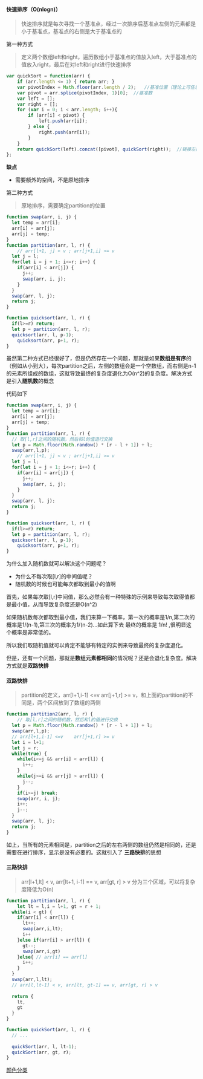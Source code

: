 #### 快速排序（O(nlogn)）

> 快速排序就是每次寻找一个基准点，经过一次排序后基准点左侧的元素都是小于基准点，基准点的右侧是大于基准点的

第一种方式

> 定义两个数组left和right，遍历数组小于基准点的值放入left，大于基准点的值放入right，最后在对left和right进行快速排序

```js
var quickSort = function(arr) {
    if (arr.length <= 1) { return arr; }
    var pivotIndex = Math.floor(arr.length / 2);   //基准位置（理论上可任意选取）
    var pivot = arr.splice(pivotIndex, 1)[0];  //基准数
    var left = [];
    var right = [];
    for (var i = 0; i < arr.length; i++){
        if (arr[i] < pivot) {
            left.push(arr[i]);
        } else {
            right.push(arr[i]);
        }
    }
    return quickSort(left).concat([pivot], quickSort(right));  //链接左数组、基准数构成的数组、右数组
};

```

**缺点**

- 需要额外的空间，不是原地排序

第二种方式

> 原地排序，需要确定partition的位置

```js
function swap(arr, i, j) {
  let temp = arr[i];
  arr[i] = arr[j];
  arr[j] = temp;
}
function partition(arr, l, r) {
	// arr[l+1, j] < v ; arr[j+1,i] >= v
  let j = l;
  for(let i = j + 1; i<=r; i++) {
    if(arr[i] < arr[j]) {
      j++;
      swap(arr, i, j);
    }
  }
  swap(arr, l, j);
  return j;
}

function quicksort(arr, l, r) {
  if(l>=r) return;
  let p = partition(arr, l, r);
  quicksort(arr, l, p-1);
 	quicksort(arr, p+1, r); 
}
```

虽然第二种方式已经很好了，但是仍然存在一个问题，那就是如果**数组是有序**的（例如从小到大），每次partition之后，左侧的数组会是一个空数组，而右侧是n-1的元素所组成的数组，这就导致最终的复杂度退化为O(n^2)的复杂度。解决方式是引入**随机数**的概念

代码如下

```js
function swap(arr, i, j) {
  let temp = arr[i];
  arr[i] = arr[j];
  arr[j] = temp;
}
function partition(arr, l, r) {
  // 取[l,r]之间的随机数，然后和l的值进行交换
  let p = Math.floor(Math.randow() * [r - l + 1]) + l;
  swap(arr,l,p);
	// arr[l+1, j] < v ; arr[j+1,i] >= v
  let j = l;
  for(let i = j + 1; i<=r; i++) {
    if(arr[i] < arr[j]) {
      j++;
      swap(arr, i, j);
    }
  }
  swap(arr, l, j);
  return j;
}

function quicksort(arr, l, r) {
  if(l>=r) return;
  let p = partition(arr, l, r);
  quicksort(arr, l, p-1);
 	quicksort(arr, p+1, r); 
}
```

为什么加入随机数就可以解决这个问题呢？

- 为什么不每次取[l,r]的中间值呢？
- 随机数的时候也可能每次都取到最小的值啊

首先，如果每次取[l,r]中间值，那么必然会有一种特殊的示例来导致每次取得值都是最小值，从而导致复杂度还是O(n^2)

如果随机数每次都取到最小值，我们来算一下概率，第一次的概率是1/n,第二次的概率是1/(n-1),第三次的概率为1/(n-2)...如此算下去 最终的概率是 1/n! ,很明显这个概率是非常低的。

所以我们取随机值就可以肯定不能够有特定的实例来导致最终的复杂度退化。

但是，还有一个问题，那就是**数组元素都相同**的情况呢？还是会退化复杂度。解决方式就是**双路快排**

#### 双路快排

> partition的定义，arr[l+1,i-1] <=v    arr[j+1,r] >= v，和上面的partition的不同是，两个区间放到了数组的两侧

```js
function partition2(arr, l, r) {
	// 取[l,r]之间的随机数，然后和l的值进行交换
  let p = Math.floor(Math.randow() * [r - l + 1]) + l;
  swap(arr,l,p);
  // arr[l+1,i-1] <=v    arr[j+1,r] >= v
  let i = l+1;
  let j = r;
  while(true) {
    while(i<=j && arr[i] < arr[l]) {
      i++;
    }
    while(j>=i && arr[j] > arr[l]) {
      j--;
    }
    if(i>=j) break;
    swap(arr, i, j);
    i++;
    j--;
  }
  swap(arr, l, j);
  return j;
}
```

如上，当所有的元素相同是，partition之后的左右两侧的数组仍然是相同的，还是需要在进行排序，显示是没有必要的。这就引入了 **三路快排**的思想

#### 三路快排

> arr[l+1,lt] < v, arr[lt+1, i-1] == v, arr[gt, r] > v  分为三个区域，可以将复杂度降低为O(n)

```js
function partition(arr, l, r) {
	let lt = l,i = l+1, gt = r + 1;
  while(i < gt) {
    if(arr[i] < arr[l]) {
      lt++;
      swap(arr,i,lt);
      i++
    }else if(arr[i] > arr[l]) {
      gt--;
      swap(arr,i,gt)
    }else{ // arr[i] == arr[l]
      i++;
    }
  }
  swap(arr,l,lt);
  // arr[l,lt-1] < v, arr[lt, gt-1] == v, arr[gt, r] > v
  
  return {
    lt,
    gt
  }
}

function quickSort(arr, l, r) {
  // ...
  
  quickSort(arr, l, lt-1);
  quickSort(arr, gt, r);
}
```

[颜色分类](https://leetcode-cn.com/problems/sort-colors/)

